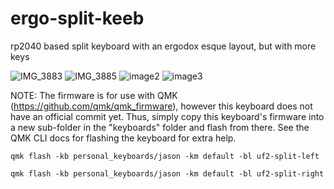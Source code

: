 # ergo-split-keeb
rp2040 based split keyboard with an ergodox esque layout, but with more keys


![IMG_3883](https://github.com/user-attachments/assets/33cdcf36-450d-40ae-8aec-4aabae7ff8bb)
![IMG_3885](https://github.com/user-attachments/assets/f7442587-e832-4d63-bd75-a47000c1591e)
![image2](https://github.com/user-attachments/assets/86fe7989-03cf-489b-aa34-f1cd62995dc6)
![image3](https://github.com/user-attachments/assets/e0d54bd5-e8cb-4a27-b2b7-0de104296c3a)

NOTE: The firmware is for use with QMK (https://github.com/qmk/qmk_firmware), however this keyboard does not have an official commit yet. Thus, simply copy this keyboard's firmware into a new sub-folder in the "keyboards" folder and flash from there. See the QMK CLI docs for flashing the keyboard for extra help.

`qmk flash -kb personal_keyboards/jason -km default -bl uf2-split-left`

`qmk flash -kb personal_keyboards/jason -km default -bl uf2-split-right`
